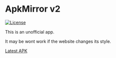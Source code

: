 # ApkMirror v2

[![License](https://img.shields.io/badge/License-MIT-EBA33C.svg)](https://github.com/DerTyp7214/ApkMirror/blob/v2/MIT_LICENSE)

This is an unofficial app.

It may be wont work if the website changes its style.

[Latest APK](https://github.com/DerTyp7214/ApkMirror/raw/v2/app/release/app-release.apk)
